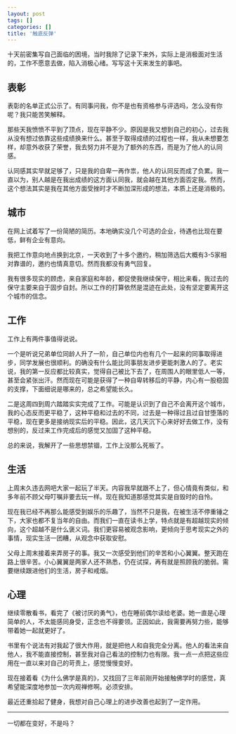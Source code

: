 ```yaml
---
layout: post
tags: []
categories: []
title: '触底反弹'
---
```



十天前密集写自己面临的困境，当时我除了记录下来外，实际上是消极面对生活的，工作不愿意去做，陷入消极心绪。写写这十天来发生的事吧。

## 表彰

表彰的名单正式公示了。有同事问我，你不是也有资格参与评选吗，怎么没有你呢？我只能苦笑解释。

那些天我愤愤不平到了顶点，现在平静不少。原因是我又想到自己的初心，过去我从没有想过依靠这些成绩换来什么。甚至于取得成绩的过程也一样，我从未想要怎样，却意外收获了荣誉，我去努力并不是为了额外的东西，而是为了他人的认同感。

认同感其实早就足够了，只是我的自卑一再作祟，他人的认同反而成了负累。我一直以为，别人越是在我出成绩的这方面认同我，就会越在其他方面否定我。然而，这个想法其实是我在其他方面受挫时才不断加深形成的想法，本质上还是消极的。

## 城市

在网上试着写了一份简陋的简历。本地确实没几个可选的企业，待遇也比现在要低，鲜有企业有意向。

我把工作意向地点换到北京，一天收到了十多个邀约，稍加筛选后大概有3-5家相对靠谱的，邀约也情真意切。然而我都没有勇气回复。

我有很多现实的顾虑，来自家庭和年龄，都促使我继续保守，相比来看，我过去的保守主要来自于固步自封。所以工作的打算依然是混迹在此处，没有坚定要离开这个城市的信念。

## 工作

工作上有两件事值得说说。

一个是听说兄弟单位同龄人升了一阶，自己单位内也有几个一起来的同事取得进步，同学发展也很顺利。的确没有什么能比同事朋友进步更能刺激人的了。老实说，我的第一反应都比较真实，觉得自己被比下去了，在周围人的眼里低人一等，甚至会紧张出汗。然而现在可能是获得了一种自卑转移后的平静，内心有一股稳固的支撑，下面细说是哪来的，总之希望能长久。

二是这周四到周六踏踏实实完成了工作。可能是认识到了自己不会离开这个城市，我的心态反而更平稳了，这种平稳和过去的不同，过去是一种得过且过自甘堕落的平稳，现在更多是接纳现实后的平稳。因此，这几天沉下心来好好去做工作，没有想别的，反过来工作完成后的感觉又加固了这种平稳。

总的来说，我解开了一些思想禁锢，工作上没那么死板了。

## 生活

上周末久违去网吧大家一起玩了半天。内容我早就跟不上了，但心情竟有类似，和多年前不顾父母叮嘱非要去玩一样。现在我知道那感觉其实是自毁时的自怜。

现在我已经不再那么能感受到娱乐的乐趣了，当然不只是我，在被生活不停重锤之下，大家也都不复当年的自由。而我们一直在读书上学，特点就是有超越现实的倾向，这个超越不是什么褒义词。我们更容易被观念影响，更倾向于思考现实之外的事情，现实生活一团糟，从观念中获取安慰。

父母上周末接着来弄房子的事。我又一次感受到他们的辛苦和小心翼翼。整天跑在路上很辛苦。小心翼翼是两家人还不熟悉，仍在试探，再有就是照顾我的脆弱。需要继续跟进他们的生活，房子和戒烟。

## 心理

继续零散看书，看完了《被讨厌的勇气》，也在睡前偶尔读给老婆。她一直是心理简单的人，不太能感同身受，正念也不得要领。正因如此，我需要再努力些，能够带着她一起就更好了。

书里有个说法有对我起了很大作用，就是把他人和自我完全分离。他人的看法来自他人，我不能直接控制，甚至我对自己看法的控制力也有限。我一点一点把这些应用在一直以来对自己的苛责上，感觉慢慢变好。

现在接着看《为什么佛学是真的》，又找回了三年前刚开始接触佛学时的感觉，真希望能深度地参加一次内观禅修啊。必须安排。

最近还重拾起了健身，我想对自己心理上的进步改善也起到了一定作用。

----

一切都在变好，不是吗？

